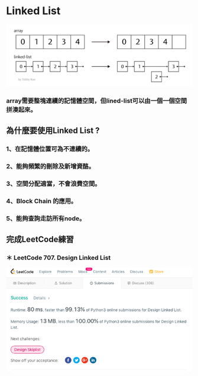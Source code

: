 # Linked List
![](/image/螢幕截圖%202019-10-18%2014.15.51.png)
### array需要整塊連續的記憶體空間，但lined-list可以由一個一個空間拼湊起來。

## 為什麼要使用Linked List ?
### 1、在記憶體位置可為不連續的。
### 2、能夠頻繁的刪除及新增資酪。
### 3、空間分配適當，不會浪費空間。
### 4、Block Chain 的應用。
### 5、能夠查詢走訪所有node。

## 完成LeetCode練習
### ＊ LeetCode 707. Design Linked List
![](/image/螢幕截圖%202019-12-28%2014.05.17.png)
